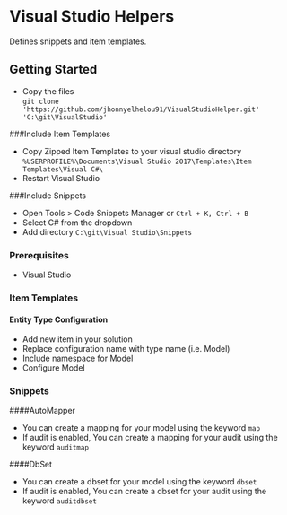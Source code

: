 # Visual Studio Helpers

Defines snippets and item templates.

## Getting Started

* Copy the files <br />
`git clone 'https://github.com/jhonnyelhelou91/VisualStudioHelper.git' 'C:\git\VisualStudio'`

###Include Item Templates
* Copy Zipped Item Templates to your visual studio directory<br />
`%USERPROFILE%\Documents\Visual Studio 2017\Templates\Item Templates\Visual C#\`
* Restart Visual Studio <br />

###Include Snippets
* Open Tools > Code Snippets Manager or `Ctrl + K, Ctrl + B`
* Select C# from the dropdown
* Add directory `C:\git\Visual Studio\Snippets`

### Prerequisites

* Visual Studio


### Item Templates

#### Entity Type Configuration
* Add new item in your solution
* Replace configuration name with type name (i.e. Model)
* Include namespace for Model
* Configure Model

### Snippets

####AutoMapper
* You can create a mapping for your model using the keyword `map`
* If audit is enabled, You can create a mapping for your audit using the keyword `auditmap`

####DbSet
* You can create a dbset for your model using the keyword `dbset`
* If audit is enabled, You can create a dbset for your audit using the keyword `auditdbset`
